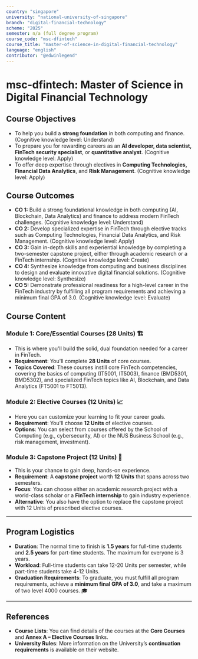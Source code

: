 ```yaml
---
country: "singapore"
university: "national-university-of-singapore"
branch: "digital-financial-technology"
scheme: "2025"
semester: n/a (full degree program)
course_code: "msc-dfintech"
course_title: "master-of-science-in-digital-financial-technology"
language: "english"
contributor: "@edwinlegend"
---
```


# msc-dfintech: Master of Science in Digital Financial Technology

## Course Objectives

* To help you build a **strong foundation** in both computing and finance. (Cognitive knowledge level: Understand)
* To prepare you for rewarding careers as an **AI developer, data scientist, FinTech security specialist**, or **quantitative analyst**. (Cognitive knowledge level: Apply)
* To offer deep expertise through electives in **Computing Technologies, Financial Data Analytics**, and **Risk Management**. (Cognitive knowledge level: Apply)

## Course Outcomes

* **CO 1:** Build a strong foundational knowledge in both computing (AI, Blockchain, Data Analytics) and finance to address modern FinTech challenges. (Cognitive knowledge level: Understand)
* **CO 2:** Develop specialized expertise in FinTech through elective tracks such as Computing Technologies, Financial Data Analytics, and Risk Management. (Cognitive knowledge level: Apply)
* **CO 3:** Gain in-depth skills and experiential knowledge by completing a two-semester capstone project, either through academic research or a FinTech internship. (Cognitive knowledge level: Create)
* **CO 4:** Synthesize knowledge from computing and business disciplines to design and evaluate innovative digital financial solutions. (Cognitive knowledge level: Synthesize)
* **CO 5:** Demonstrate professional readiness for a high-level career in the FinTech industry by fulfilling all program requirements and achieving a minimum final GPA of 3.0. (Cognitive knowledge level: Evaluate)

## Course Content

### Module 1: Core/Essential Courses (28 Units) 🏗️
* This is where you'll build the solid, dual foundation needed for a career in FinTech.
* **Requirement**: You'll complete **28 Units** of core courses.
* **Topics Covered**: These courses instill core FinTech competencies, covering the basics of computing (IT5001, IT5003), finance (BMD5301, BMD5302), and specialized FinTech topics like AI, Blockchain, and Data Analytics (FT5001 to FT5013).

### Module 2: Elective Courses (12 Units) 📈
* Here you can customize your learning to fit your career goals.
* **Requirement**: You'll choose **12 Units** of elective courses.
* **Options**: You can select from courses offered by the School of Computing (e.g., cybersecurity, AI) or the NUS Business School (e.g., risk management, investment).

### Module 3: Capstone Project (12 Units) 💼
* This is your chance to gain deep, hands-on experience.
* **Requirement**: A **capstone project** worth **12 Units** that spans across two semesters.
* **Focus**: You can choose either an academic research project with a world-class scholar or a **FinTech internship** to gain industry experience.
* **Alternative**: You also have the option to replace the capstone project with 12 Units of prescribed elective courses.

---

## Program Logistics

* **Duration**: The normal time to finish is **1.5 years** for full-time students and **2.5 years** for part-time students. The maximum for everyone is 3 years.
* **Workload**: Full-time students can take 12-20 Units per semester, while part-time students take 4-12 Units.
* **Graduation Requirements**: To graduate, you must fulfill all program requirements, achieve a **minimum final GPA of 3.0**, and take a maximum of two level 4000 courses. 🎓

---

## References

* **Course Lists**: You can find details of the courses at the **Core Courses** and **Annex A – Elective Courses** links.
* **University Rules**: More information on the University’s **continuation requirements** is available on their website.